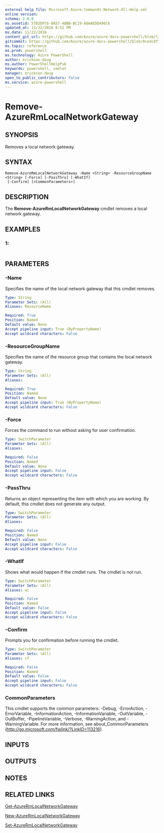 ```yaml
---
external help file: Microsoft.Azure.Commands.Network.dll-Help.xml
online version: 
schema: 2.0.0
ms.assetid: 57B2DFC6-9A57-48BB-BC19-A8AAEDD496C6
updated_at: 11/22/2016 8:52 PM
ms.date: 11/22/2016
content_git_url: https://github.com/Azure/azure-docs-powershell/blob/live/azureps-cmdlets-docs/ResourceManager/AzureRM.Network/v3.0.0/Remove-AzureRmLocalNetworkGateway.md
gitcommit: https://github.com/Azure/azure-docs-powershell/blob/0cedc8f73bc96cf5ac4c69144e17b3de601fd3cc/azureps-cmdlets-docs/ResourceManager/AzureRM.Network/v3.0.0/Remove-AzureRmLocalNetworkGateway.md
ms.topic: reference
ms.prod: powershell
ms.technology: Azure PowerShell
author: erickson-doug
ms.author: PowerShellHelpPub
keywords: powershell, cmdlet
manager: erickson-doug
open_to_public_contributors: False
ms.service: azure-powershell
---
```


# Remove-AzureRmLocalNetworkGateway

## SYNOPSIS
Removes a local network gateway.

## SYNTAX

```
Remove-AzureRmLocalNetworkGateway -Name <String> -ResourceGroupName <String> [-Force] [-PassThru] [-WhatIf]
 [-Confirm] [<CommonParameters>]
```

## DESCRIPTION
The **Remove-AzureRmLocalNetworkGateway** cmdlet removes a local network gateway.

## EXAMPLES

### 1:
```

```

## PARAMETERS

### -Name
Specifies the name of the local network gateway that this cmdlet removes.

```yaml
Type: String
Parameter Sets: (All)
Aliases: ResourceName

Required: True
Position: Named
Default value: None
Accept pipeline input: True (ByPropertyName)
Accept wildcard characters: False
```

### -ResourceGroupName
Specifies the name of the resource group that contains the local network gateway.

```yaml
Type: String
Parameter Sets: (All)
Aliases: 

Required: True
Position: Named
Default value: None
Accept pipeline input: True (ByPropertyName)
Accept wildcard characters: False
```

### -Force
Forces the command to run without asking for user confirmation.

```yaml
Type: SwitchParameter
Parameter Sets: (All)
Aliases: 

Required: False
Position: Named
Default value: None
Accept pipeline input: False
Accept wildcard characters: False
```

### -PassThru
Returns an object representing the item with which you are working.
By default, this cmdlet does not generate any output.

```yaml
Type: SwitchParameter
Parameter Sets: (All)
Aliases: 

Required: False
Position: Named
Default value: None
Accept pipeline input: False
Accept wildcard characters: False
```

### -WhatIf
Shows what would happen if the cmdlet runs.
The cmdlet is not run.

```yaml
Type: SwitchParameter
Parameter Sets: (All)
Aliases: wi

Required: False
Position: Named
Default value: False
Accept pipeline input: False
Accept wildcard characters: False
```

### -Confirm
Prompts you for confirmation before running the cmdlet.

```yaml
Type: SwitchParameter
Parameter Sets: (All)
Aliases: cf

Required: False
Position: Named
Default value: False
Accept pipeline input: False
Accept wildcard characters: False
```

### CommonParameters
This cmdlet supports the common parameters: -Debug, -ErrorAction, -ErrorVariable, -InformationAction, -InformationVariable, -OutVariable, -OutBuffer, -PipelineVariable, -Verbose, -WarningAction, and -WarningVariable. For more information, see about_CommonParameters (http://go.microsoft.com/fwlink/?LinkID=113216).

## INPUTS

## OUTPUTS

## NOTES

## RELATED LINKS

[Get-AzureRmLocalNetworkGateway](xref:ResourceManager/AzureRM.Network/v3.0.0/Get-AzureRmLocalNetworkGateway.md)

[New-AzureRmLocalNetworkGateway](xref:ResourceManager/AzureRM.Network/v3.0.0/New-AzureRmLocalNetworkGateway.md)

[Set-AzureRmLocalNetworkGateway](xref:ResourceManager/AzureRM.Network/v3.0.0/Set-AzureRmLocalNetworkGateway.md)


